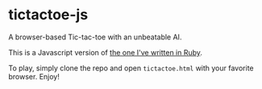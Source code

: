 tictactoe-js
============

A browser-based Tic-tac-toe with an unbeatable AI.

This is a Javascript version of <a href="https://github.com/adlersantos/tictactoe">the one I've written in Ruby</a>.

To play, simply clone the repo and open `tictactoe.html` with your favorite browser. Enjoy!

